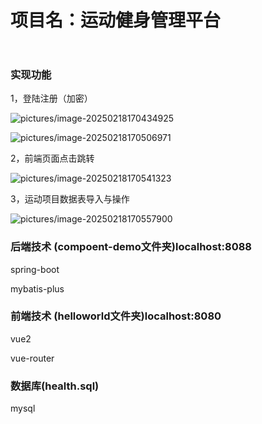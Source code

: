 <h1>项目名：运动健身管理平台
</h1>

```html



```

<h3>实现功能

</h3>

1，登陆注册（加密）

![pictures/image-20250218170434925](D:\全栈开发\健身管理平台\-\pictures\image-20250218170434925.png)

![pictures/image-20250218170506971](D:\全栈开发\健身管理平台\-\pictures\image-20250218170506971.png)

2，前端页面点击跳转

![pictures/image-20250218170541323](D:\全栈开发\健身管理平台\-\pictures\image-20250218170541323.png)

3，运动项目数据表导入与操作

![pictures/image-20250218170557900](D:\全栈开发\健身管理平台\-\pictures\image-20250218170557900.png)

<h3>后端技术
    (compoent-demo文件夹)localhost:8088
</h3>

spring-boot

mybatis-plus

<h3>前端技术
    (helloworld文件夹)localhost:8080
</h3>

vue2

vue-router

<h3>
    数据库(health.sql)
</h3>

mysql

